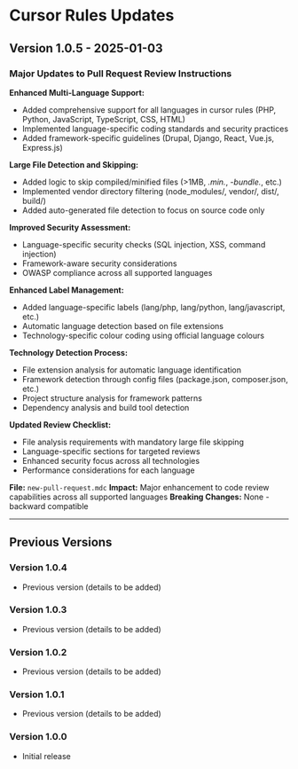 # Cursor Rules Updates

## Version 1.0.5 - 2025-01-03

### Major Updates to Pull Request Review Instructions

**Enhanced Multi-Language Support:**
- Added comprehensive support for all languages in cursor rules (PHP, Python, JavaScript, TypeScript, CSS, HTML)
- Implemented language-specific coding standards and security practices
- Added framework-specific guidelines (Drupal, Django, React, Vue.js, Express.js)

**Large File Detection and Skipping:**
- Added logic to skip compiled/minified files (>1MB, *.min.*, *-bundle.*, etc.)
- Implemented vendor directory filtering (node_modules/, vendor/, dist/, build/)
- Added auto-generated file detection to focus on source code only

**Improved Security Assessment:**
- Language-specific security checks (SQL injection, XSS, command injection)
- Framework-aware security considerations
- OWASP compliance across all supported languages

**Enhanced Label Management:**
- Added language-specific labels (lang/php, lang/python, lang/javascript, etc.)
- Automatic language detection based on file extensions
- Technology-specific colour coding using official language colours

**Technology Detection Process:**
- File extension analysis for automatic language identification
- Framework detection through config files (package.json, composer.json, etc.)
- Project structure analysis for framework patterns
- Dependency analysis and build tool detection

**Updated Review Checklist:**
- File analysis requirements with mandatory large file skipping
- Language-specific sections for targeted reviews
- Enhanced security focus across all technologies
- Performance considerations for each language

**File:** `new-pull-request.mdc`
**Impact:** Major enhancement to code review capabilities across all supported languages
**Breaking Changes:** None - backward compatible

---

## Previous Versions

### Version 1.0.4
- Previous version (details to be added)

### Version 1.0.3
- Previous version (details to be added)

### Version 1.0.2
- Previous version (details to be added)

### Version 1.0.1
- Previous version (details to be added)

### Version 1.0.0
- Initial release